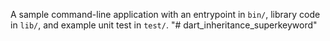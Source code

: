 A sample command-line application with an entrypoint in `bin/`, library code
in `lib/`, and example unit test in `test/`.
"# dart_inheritance_superkeyword" 
